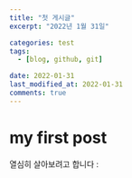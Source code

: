 ```yaml
---
title: "첫 게시글"
excerpt: "2022년 1월 31일"

categories: test
tags:
  - [blog, github, git]

date: 2022-01-31
last_modified_at: 2022-01-31
comments: true
---
```


# my first post

열심히 살아보려고 합니다 :